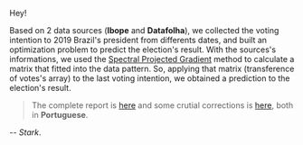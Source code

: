 Hey!

Based on 2 data sources (**Ibope** and **Datafolha**), we collected the voting intention to 2019 Brazil's president
from differents dates, and built an optimization problem to predict the election's result. With the sources's informations,
we used the [Spectral Projected Gradient](fortran-programs/elections/subrotspg.for) method to calculate a matrix that fitted
into the data pattern. So, applying that matrix (transference of votes's array) to the last voting intention, we obtained a prediction to the election's result. 

> The complete report is [here](https://www.overleaf.com/read/vdzhmrgpdcnv) and some crutial corrections is
[here](https://www.overleaf.com/read/jhbmnnpjvfvs), both in **Portuguese**.

--
*Stark*.
